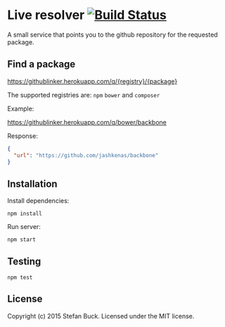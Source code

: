# Live resolver [![Build Status][travis-image]][travis-url]

A small service that points you to the github repository for the requested package.

## Find a package

https://githublinker.herokuapp.com/q/{registry}/{package}

The supported registries are: `npm` `bower` and `composer`

Example:

https://githublinker.herokuapp.com/q/bower/backbone

Response:

```json
{
  "url": "https://github.com/jashkenas/backbone"
}
```

## Installation

Install dependencies:

`npm install`

Run server:

`npm start`

## Testing

`npm test`


## License

Copyright (c) 2015 Stefan Buck. Licensed under the MIT license.


[travis-url]: https://travis-ci.org/octo-linker/live-resolver
[travis-image]: https://travis-ci.org/octo-linker/live-resolver.svg?branch=master
